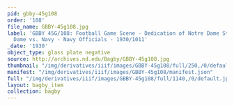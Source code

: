 ```yaml
---
pid: gbby-45g108
order: '108'
file_name: GBBY-45g108.jpg
label: 'GBBY 45G/108: Football Game Scene - Dedication of Notre Dame Stadium, Notre
  Dame vs. Navy - Navy Officials - 1930/1011'
_date: '1930'
object_type: glass plate negative
source: http://archives.nd.edu/Bagby/GBBY-45g108.jpg
thumbnail: "/img/derivatives/iiif/images/GBBY-45g108/full/250,/0/default.jpg"
manifest: "/img/derivatives/iiif/images/GBBY-45g108/manifest.json"
full: "/img/derivatives/iiif/images/GBBY-45g108/full/1140,/0/default.jpg"
layout: bagby_item
collection: bagby
---
```

